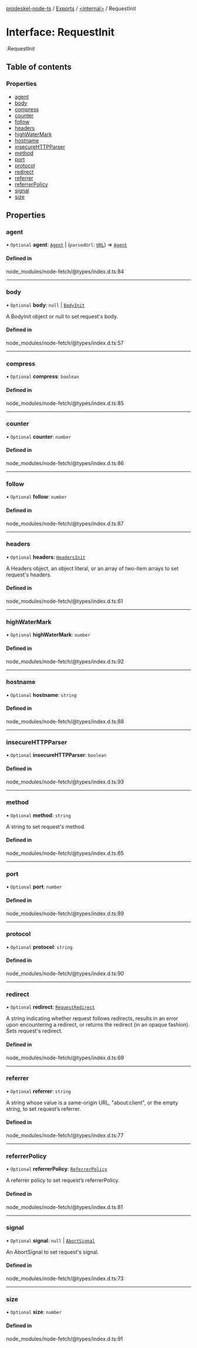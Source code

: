 [prodeskel-node-ts](../README.md) / [Exports](../modules.md) / [<internal\>](../modules/internal_.md) / RequestInit

# Interface: RequestInit

[<internal>](../modules/internal_.md).RequestInit

## Table of contents

### Properties

- [agent](internal_.RequestInit.md#agent)
- [body](internal_.RequestInit.md#body)
- [compress](internal_.RequestInit.md#compress)
- [counter](internal_.RequestInit.md#counter)
- [follow](internal_.RequestInit.md#follow)
- [headers](internal_.RequestInit.md#headers)
- [highWaterMark](internal_.RequestInit.md#highwatermark)
- [hostname](internal_.RequestInit.md#hostname)
- [insecureHTTPParser](internal_.RequestInit.md#insecurehttpparser)
- [method](internal_.RequestInit.md#method)
- [port](internal_.RequestInit.md#port)
- [protocol](internal_.RequestInit.md#protocol)
- [redirect](internal_.RequestInit.md#redirect)
- [referrer](internal_.RequestInit.md#referrer)
- [referrerPolicy](internal_.RequestInit.md#referrerpolicy)
- [signal](internal_.RequestInit.md#signal)
- [size](internal_.RequestInit.md#size)

## Properties

### agent

• `Optional` **agent**: [`Agent`](../classes/internal_.Agent.md) \| (`parsedUrl`: [`URL`](../modules/internal_.md#url)) => [`Agent`](../classes/internal_.Agent.md)

#### Defined in

node_modules/node-fetch/@types/index.d.ts:84

___

### body

• `Optional` **body**: ``null`` \| [`BodyInit`](../modules/internal_.md#bodyinit)

A BodyInit object or null to set request's body.

#### Defined in

node_modules/node-fetch/@types/index.d.ts:57

___

### compress

• `Optional` **compress**: `boolean`

#### Defined in

node_modules/node-fetch/@types/index.d.ts:85

___

### counter

• `Optional` **counter**: `number`

#### Defined in

node_modules/node-fetch/@types/index.d.ts:86

___

### follow

• `Optional` **follow**: `number`

#### Defined in

node_modules/node-fetch/@types/index.d.ts:87

___

### headers

• `Optional` **headers**: [`HeadersInit`](../modules/internal_.md#headersinit)

A Headers object, an object literal, or an array of two-item arrays to set request's headers.

#### Defined in

node_modules/node-fetch/@types/index.d.ts:61

___

### highWaterMark

• `Optional` **highWaterMark**: `number`

#### Defined in

node_modules/node-fetch/@types/index.d.ts:92

___

### hostname

• `Optional` **hostname**: `string`

#### Defined in

node_modules/node-fetch/@types/index.d.ts:88

___

### insecureHTTPParser

• `Optional` **insecureHTTPParser**: `boolean`

#### Defined in

node_modules/node-fetch/@types/index.d.ts:93

___

### method

• `Optional` **method**: `string`

A string to set request's method.

#### Defined in

node_modules/node-fetch/@types/index.d.ts:65

___

### port

• `Optional` **port**: `number`

#### Defined in

node_modules/node-fetch/@types/index.d.ts:89

___

### protocol

• `Optional` **protocol**: `string`

#### Defined in

node_modules/node-fetch/@types/index.d.ts:90

___

### redirect

• `Optional` **redirect**: [`RequestRedirect`](../modules/internal_.md#requestredirect)

A string indicating whether request follows redirects, results in an error upon encountering a redirect, or returns the redirect (in an opaque fashion). Sets request's redirect.

#### Defined in

node_modules/node-fetch/@types/index.d.ts:69

___

### referrer

• `Optional` **referrer**: `string`

A string whose value is a same-origin URL, "about:client", or the empty string, to set request’s referrer.

#### Defined in

node_modules/node-fetch/@types/index.d.ts:77

___

### referrerPolicy

• `Optional` **referrerPolicy**: [`ReferrerPolicy`](../modules/internal_.md#referrerpolicy)

A referrer policy to set request’s referrerPolicy.

#### Defined in

node_modules/node-fetch/@types/index.d.ts:81

___

### signal

• `Optional` **signal**: ``null`` \| [`AbortSignal`](../modules/internal_.md#abortsignal)

An AbortSignal to set request's signal.

#### Defined in

node_modules/node-fetch/@types/index.d.ts:73

___

### size

• `Optional` **size**: `number`

#### Defined in

node_modules/node-fetch/@types/index.d.ts:91
